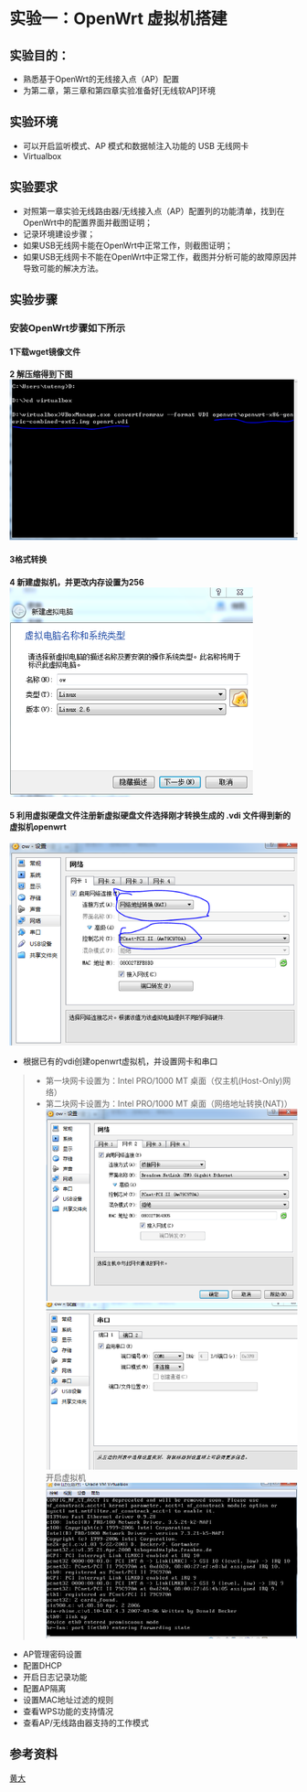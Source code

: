 # 实验一：OpenWrt 虚拟机搭建
## 实验目的：
- 熟悉基于OpenWrt的无线接入点（AP）配置
- 为第二章，第三章和第四章实验准备好[无线软AP]环境
## 实验环境
- 可以开启监听模式、AP 模式和数据帧注入功能的 USB 无线网卡
- Virtualbox
## 实验要求
- 对照第一章实验无线路由器/无线接入点（AP）配置列的功能清单，找到在OpenWrt中的配置界面并截图证明；
- 记录环境建设步骤；
- 如果USB无线网卡能在OpenWrt中正常工作，则截图证明；
- 如果USB无线网卡不能在OpenWrt中正常工作，截图并分析可能的故障原因并导致可能的解决方法。

## 实验步骤
### 安装OpenWrt步骤如下所示
#### 1下载wget镜像文件

#### 2 解压缩得到下图 ![img](chap0x01.assets/733632-20150829144753969-1947560143.png) 

#### 3格式转换
#### 4 新建虚拟机，并更改内存设置为256 ![img](chap0x01.assets/291447543758128.png) 

#### 5 利用虚拟硬盘文件注册新虚拟硬盘文件选择刚才转换生成的 .vdi 文件得到新的虚拟机openwrt


 ![img](chap0x01.assets/291447560478374.png) 
- 根据已有的vdi创建openwrt虚拟机，并设置网卡和串口
> - 第一块网卡设置为：Intel PRO/1000 MT 桌面（仅主机(Host-Only)网络）
> - 第二块网卡设置为：Intel PRO/1000 MT 桌面（网络地址转换(NAT)）
 ![img](chap0x01.assets/291447563446931.png)  ![img](chap0x01.assets/291447566562259.png) 
开启虚拟机 ![img](chap0x01.assets/291447573124860.png) 


- AP管理密码设置
- 配置DHCP
- 开启日志记录功能
- 配置AP隔离
- 设置MAC地址过滤的规则
- 查看WPS功能的支持情况
- 查看AP/无线路由器支持的工作模式


## 参考资料
[黄大](https://c4pr1c3.github.io/cuc-mis/chap0x01/exp.html)

